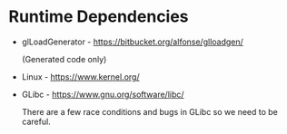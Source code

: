 Runtime Dependencies
====================

*   glLoadGenerator - https://bitbucket.org/alfonse/glloadgen/

    (Generated code only)

*   Linux - https://www.kernel.org/
*   GLibc - https://www.gnu.org/software/libc/

    There are a few race conditions and bugs in GLibc so we need to be
    careful.
